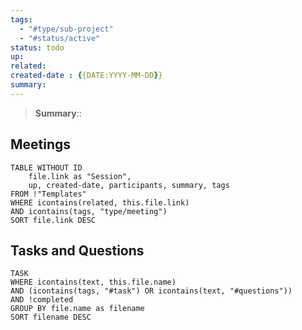 ```yaml
---
tags:
  - "#type/sub-project"
  - "#status/active"
status: todo
up: 
related: 
created-date : {{DATE:YYYY-MM-DD}}
summary:
---
```


> **Summary**:: 


## Meetings

```dataview
TABLE WITHOUT ID
	file.link as "Session",
	up, created-date, participants, summary, tags
FROM !"Templates"
WHERE icontains(related, this.file.link)
AND icontains(tags, "type/meeting")
SORT file.link DESC
```

## Tasks and Questions

```dataview
TASK
WHERE icontains(text, this.file.name)
AND (icontains(tags, "#task") OR icontains(text, "#questions"))
AND !completed
GROUP BY file.name as filename
SORT filename DESC
```
